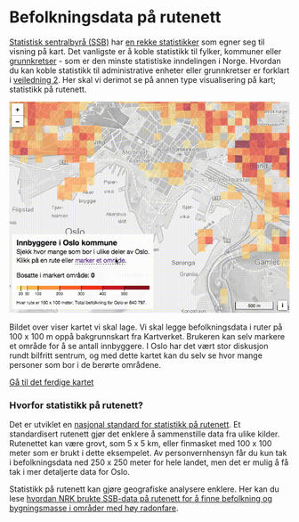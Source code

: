 # Befolkningsdata på rutenett

<a href="http://www.ssb.no/">Statistisk sentralbyrå (SSB)</a> har <a href="https://www.ssb.no/statistikkbanken">en rekke statistikker</a> som egner seg til visning på kart. Det vanligste er å koble statistikk til fylker, kommuner eller <a href="http://kartverket.no/Kart/Kartdata/Grenser/Produktark-for-grunnkretser/">grunnkretser</a> - som er den minste statistiske inndelingen i Norge. Hvordan du kan koble statistikk til administrative enheter eller grunnkretser er forklart i <a href="https://github.com/GeoForum/veiledning02">veiledning 2</a>. Her skal vi derimot se på annen type visualisering på kart; statistikk på rutenett. 

![Befolkningskart for Oslo](img/oslopop.gif)

Bildet over viser kartet vi skal lage. Vi skal legge befolkningsdata i ruter på 100 x 100 m oppå bakgrunnskart fra Kartverket. Brukeren kan selv markere et område for å se antall innbyggere. I Oslo har det vært stor diskusjon rundt bilfritt sentrum, og med dette kartet kan du selv se hvor mange personer som bor i de berørte områdene. 

<a href="http://geoforum.github.io/veiledning08/">Gå til det ferdige kartet</a>

### Hvorfor statistikk på rutenett?
Det er utviklet en <a href="https://www.ssb.no/natur-og-miljo/artikler-og-publikasjoner/statistical-grids-for-norway">nasjonal standard for statistikk på rutenett</a>. Et standardisert rutenett gjør det enklere å sammenstille data fra ulike kilder. Rutenettet kan være grovt, som 5 x 5 km, eller finmasket med 100 x 100 meter som er brukt i dette eksempelet. Av personvernhensyn får du kun tak i befolkningsdata ned 250 x 250 meter for hele landet, men det er mulig å få tak i mer detaljerte data for Oslo.  

Statistikk på rutenett kan gjøre geografiske analysere enklere. Her kan du lese <a href="https://nrkbeta.no/2015/06/25/slik-undersokte-nrk-radonkartene/">hvordan NRK brukte SSB-data på rutenett for å finne befolkning og bygningsmasse i områder med høy radonfare</a>.


